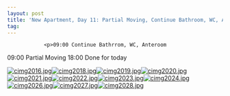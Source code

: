 ```yaml
---
layout: post
title: 'New Apartment, Day 11: Partial Moving, Continue Bathroom, WC, Anteroom'
tag: 
---
```



                <p>09:00 Continue Bathrrom, WC, Anteroom
09:00 Partial Moving
18:00 Done for today</p>
<p><a href='/uploads/cimg2016.jpg' title='cimg2016.jpg'><img src='/uploads/cimg2016.thumbnail.jpg' alt='cimg2016.jpg' /></a><a href='/uploads/cimg2018.jpg' title='cimg2018.jpg'><img src='/uploads/cimg2018.thumbnail.jpg' alt='cimg2018.jpg' /></a><a href='/uploads/cimg2019.jpg' title='cimg2019.jpg'><img src='/uploads/cimg2019.thumbnail.jpg' alt='cimg2019.jpg' /></a><a href='/uploads/cimg2020.jpg' title='cimg2020.jpg'><img src='/uploads/cimg2020.thumbnail.jpg' alt='cimg2020.jpg' /></a><a href='/uploads/cimg2021.jpg' title='cimg2021.jpg'><img src='/uploads/cimg2021.thumbnail.jpg' alt='cimg2021.jpg' /></a><a href='/uploads/cimg2022.jpg' title='cimg2022.jpg'><img src='/uploads/cimg2022.thumbnail.jpg' alt='cimg2022.jpg' /></a><a href='/uploads/cimg2023.jpg' title='cimg2023.jpg'><img src='/uploads/cimg2023.thumbnail.jpg' alt='cimg2023.jpg' /></a><a href='/uploads/cimg2024.jpg' title='cimg2024.jpg'><img src='/uploads/cimg2024.thumbnail.jpg' alt='cimg2024.jpg' /></a><a href='/uploads/cimg2026.jpg' title='cimg2026.jpg'><img src='/uploads/cimg2026.thumbnail.jpg' alt='cimg2026.jpg' /></a><a href='/uploads/cimg2027.jpg' title='cimg2027.jpg'><img src='/uploads/cimg2027.thumbnail.jpg' alt='cimg2027.jpg' /></a><a href='/uploads/cimg2028.jpg' title='cimg2028.jpg'><img src='/uploads/cimg2028.thumbnail.jpg' alt='cimg2028.jpg' /></a></p>
            
